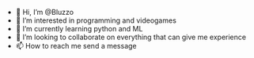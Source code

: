- 👋 Hi, I’m @Bluzzo
- 👀 I’m interested in programming and videogames
- 🌱 I’m currently learning python and ML
- 💞️ I’m looking to collaborate on everything that can give me experience
- 📫 How to reach me send a message

<!---
Bluzzo/Bluzzo is a ✨ special ✨ repository because its `README.md` (this file) appears on your GitHub profile.
You can click the Preview link to take a look at your changes.
--->
